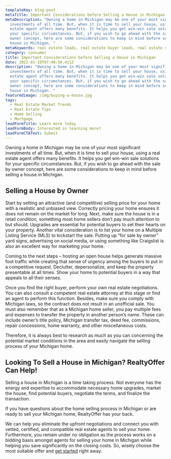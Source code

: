 ```yaml
---
templateKey: blog-post
metaTitle: Important Considerations before Selling a House in Michigan
metaDescription: "Owning a home in Michigan may be one of your most significant
  investments of all time. But, when it is time to sell your house, using a real
  estate agent offers many benefits. It helps you get win-win sale solutions for
  your specific circumstances. But, if you wish to go ahead with the sale by
  owner concept, here are some considerations to keep in mind before selling a
  house in Michigan. "
metaKeywords: real estate leads, real estate buyer leads, real estate seller leads
category: consumer
title: Important Considerations before Selling a House in Michigan
date: 2022-01-18T07:40:50.411Z
description: "Owning a home in Michigan may be one of your most significant
  investments of all time. But, when it is time to sell your house, using a real
  estate agent offers many benefits. It helps you get win-win sale solutions for
  your specific circumstances. But, if you wish to go ahead with the sale by
  owner concept, here are some considerations to keep in mind before selling a
  house in Michigan. "
featuredimage: /img/buying-a-house.jpg
tags:
  - Real Estate Market Trends
  - Real Estate Tips
  - Home Selling
  - Mortgage
leadFormTitle: Learn more today
leadFormBody: Interested in learning more?
leadFormCTAText: Submit
---
```

Owning a home in Michigan may be one of your most significant investments of all time. But, when it is time to sell your house, using a real estate agent offers many benefits. It helps you get win-win sale solutions for your specific circumstances. But, if you wish to go ahead with the sale by owner concept, here are some considerations to keep in mind before selling a house in Michigan.

## Selling a House by Owner

Start by setting an attractive (and competitive) selling price for your home with a realistic and unbiased view. Correctly pricing your home ensures it does not remain on the market for long. Next, make sure the house is in a retail condition, something most home sellers don’t pay much attention to but should. Upgrades are essential for potential buyers to set their hearts on your property. Another vital consideration is to list your home on a Multiple Listing Service (MLS) to kickstart the sale. Putting up “for sale by owner” yard signs, advertising on social media, or using something like Craigslist is also an excellent way for marketing your home.

Coming to the next steps – hosting an open house helps generate massive foot traffic while creating that sense of urgency among the buyers to put in a competitive request. Declutter, depersonalize, and keep the property presentable at all times. Show your home to potential buyers in a way that appeals to all their senses.

Once you find the right buyer, perform your own real estate negotiations. You can also consult a competent real estate attorney at this stage or find an agent to perform this function. Besides, make sure you comply with Michigan laws, so the contract does not result in an unofficial sale. You must also remember that as a Michigan home seller, you pay multiple fees and expenses to transfer the property in another person’s name. These can include owner’s title policy, Michigan transfer tax, deed fee, commissions, repair concessions, home warranty, and other miscellaneous costs.

Therefore, it is always best to research as much as you can concerning the potential market conditions in the area and easily navigate the selling process of your Michigan home.

## Looking To Sell a House in Michigan? RealtyOffer Can Help!

Selling a house in Michigan is a time taking process. Not everyone has the energy and expertise to accommodate necessary home upgrades, market the house, find potential buyers, negotiate the terms, and finalize the transaction. 

If you have questions about the home selling process in Michigan or are ready to sell your Michigan home, RealtyOffer has your back.

We can help you eliminate the upfront negotiations and connect you with vetted, certified, and compatible real estate agents to sell your home. Furthermore, you remain under no obligation as the process works on a bidding basis amongst agents for selling your home in Michigan while helping you save significantly on the closing costs. So, wisely choose the most suitable offer and [get started](https://realtyoffer.com/consumer/start) right away.